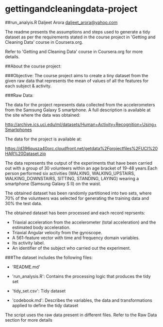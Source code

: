 gettingandcleaningdata-project
==============================

##run_analyis.R 
Daljeet Arora
daljeet_arora@yahoo.com


The readme presents the assumptions and steps used to generate a tidy dataset as per the requirements stated in the course project in 'Getting and Cleaning Data' course in Coursera.org. 

Refer to 'Getting and Cleaning Data' course in Coursera.org for more details.


##About the course project:

###Objective:
The course project aims to create a tiny dataset from the given raw data that represents the mean of values of all the features for each subject & activity.


###Raw Data:

The data for the project represents data collected from the accelerometers from the Samsung Galaxy S smartphone. A full description is available at the site where the data was obtained: 

http://archive.ics.uci.edu/ml/datasets/Human+Activity+Recognition+Using+Smartphones 

The data for the project is available at:

https://d396qusza40orc.cloudfront.net/getdata%2Fprojectfiles%2FUCI%20HAR%20Dataset.zip 


The data represents the output of the experiments that have been carried out with a group of 30 volunteers within an age bracket of 19-48 years.Each person performed six activities (WALKING, WALKING_UPSTAIRS, WALKING_DOWNSTAIRS, SITTING, STANDING, LAYING) wearing a smartphone (Samsung Galaxy S II) on the waist.
	
The obtained dataset has been randomly partitioned into two sets, where 70% of the volunteers was selected for generating the training data and 30% the test data.

The obtained dataset has been processed and each record reprsents:
- Triaxial acceleration from the accelerometer (total acceleration) and the estimated body acceleration.
- Triaxial Angular velocity from the gyroscope. 
- A 561-feature vector with time and frequency domain variables. 
- Its activity label. 
- An identifier of the subject who carried out the experiment.

###The dataset includes the following files:

- 'README.md'

- 'run_analysis.R': Contains the processing logic that produces the tidy set

- 'tidy_set.csv': Tidy dataset

- 'codebook.md': Describes the variables, the data and transformations applied to define the tidy dataset 

The script uses the raw data present in different files. Refer to the Raw Data section for more details


